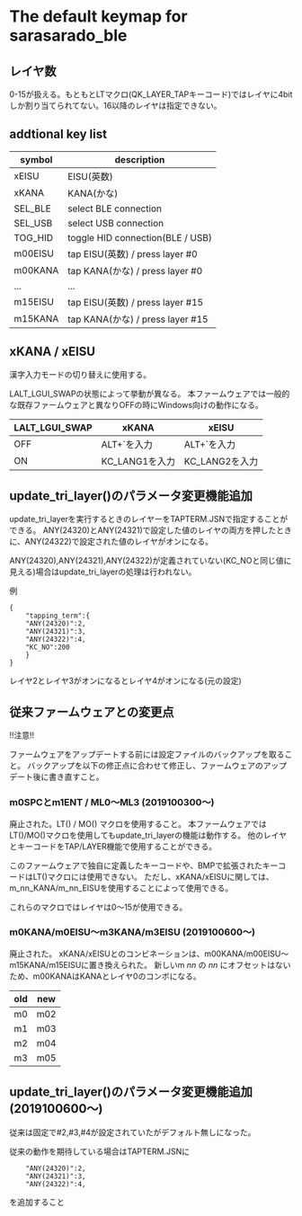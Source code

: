 # The default keymap for sarasarado_ble

## レイヤ数
0-15が扱える。もともとLTマクロ(QK_LAYER_TAPキーコード)ではレイヤに4bitしか割り当てられてない。16以降のレイヤは指定できない。

## addtional key list
|symbol|description|
|------|-----------|
|xEISU|EISU(英数)|
|xKANA|KANA(かな)|
|SEL_BLE|select BLE connection|
|SEL_USB|select USB connection|
|TOG_HID|toggle HID connection(BLE / USB)|
|m00EISU|tap EISU(英数) / press layer #0|
|m00KANA|tap KANA(かな) / press layer #0|
| ...  | ... | ... |
|m15EISU|tap EISU(英数) / press layer #15|
|m15KANA|tap KANA(かな) / press layer #15|

## xKANA / xEISU
漢字入力モードの切り替えに使用する。

LALT_LGUI_SWAPの状態によって挙動が異なる。
本ファームウェアでは一般的な既存ファームウェアと異なりOFFの時にWindows向けの動作になる。

|LALT_LGUI_SWAP|xKANA|xEISU|
|--------------|-----|-----|
|OFF|ALT+`を入力|ALT+`を入力|
|ON|KC_LANG1を入力|KC_LANG2を入力|

## update_tri_layer()のパラメータ変更機能追加
update_tri_layerを実行するときのレイヤーをTAPTERM.JSNで指定することができる。
ANY(24320)とANY(24321)で設定した値のレイヤの両方を押したときに、ANY(24322)で設定された値のレイヤがオンになる。

ANY(24320),ANY(24321),ANY(24322)が定義されていない(KC_NOと同じ値に見える)場合はupdate_tri_layerの処理は行われない。

例

```
{
    "tapping_term":{
	"ANY(24320)":2,
	"ANY(24321)":3,
	"ANY(24322)":4,
	"KC_NO":200
    }
}
```
レイヤ2とレイヤ3がオンになるとレイヤ4がオンになる(元の設定)

## 従来ファームウェアとの変更点
!!注意!!

ファームウェアをアップデートする前には設定ファイルのバックアップを取ること。
バックアップを以下の修正点に合わせて修正し、ファームウェアのアップデート後に書き直すこと。

### m0SPCとm1ENT / ML0～ML3 (2019100300～) 
廃止された。LT() / MO() マクロを使用すること。
本ファームウェアではLT()/MO()マクロを使用してもupdate_tri_layerの機能は動作する。
他のレイヤとキーコードをTAP/LAYER機能で使用することができる。

このファームウェアで独自に定義したキーコードや、BMPで拡張されたキーコードはLT()マクロには使用できない。
ただし、xKANA/xEISUに関しては、m_nn_KANA/m_nn_EISUを使用することによって使用できる。

これらのマクロではレイヤは0～15が使用できる。

### m0KANA/m0EISU～m3KANA/m3EISU (2019100600～)
廃止された。
xKANA/xEISUとのコンビネーションは、m00KANA/m00EISU～m15KANA/m15EISUに置き換えられた。
新しいm _nn_ の _nn_ にオフセットはないため、m00KANAはKANAとレイヤ0のコンボになる。

|old|new|
|---|---|
|m0|m02|
|m1|m03|
|m2|m04|
|m3|m05|

## update_tri_layer()のパラメータ変更機能追加 (2019100600～)
従来は固定で#2,#3,#4が設定されていたがデフォルト無しになった。

従来の動作を期待している場合はTAPTERM.JSNに

```
	"ANY(24320)":2,
	"ANY(24321)":3,
	"ANY(24322)":4,
```

を追加すること
